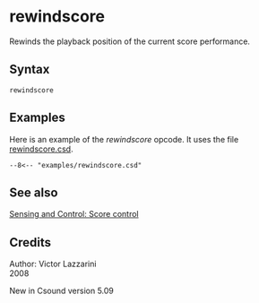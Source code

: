 <!--
id:rewindscore
category:Instrument Control:Sensing and Control
-->
# rewindscore
Rewinds the playback position of the current score performance.

## Syntax
``` csound-orc
rewindscore
```

## Examples

Here is an example of the _rewindscore_ opcode. It uses the file [rewindscore.csd](../../examples/rewindscore.csd).

``` csound-csd title="An example of the rewindscore opcode." linenums="1"
--8<-- "examples/rewindscore.csd"
```

## See also

[Sensing and Control: Score control](../../control/sensing)

## Credits

Author: Victor Lazzarini<br>
2008<br>

New in Csound version 5.09
